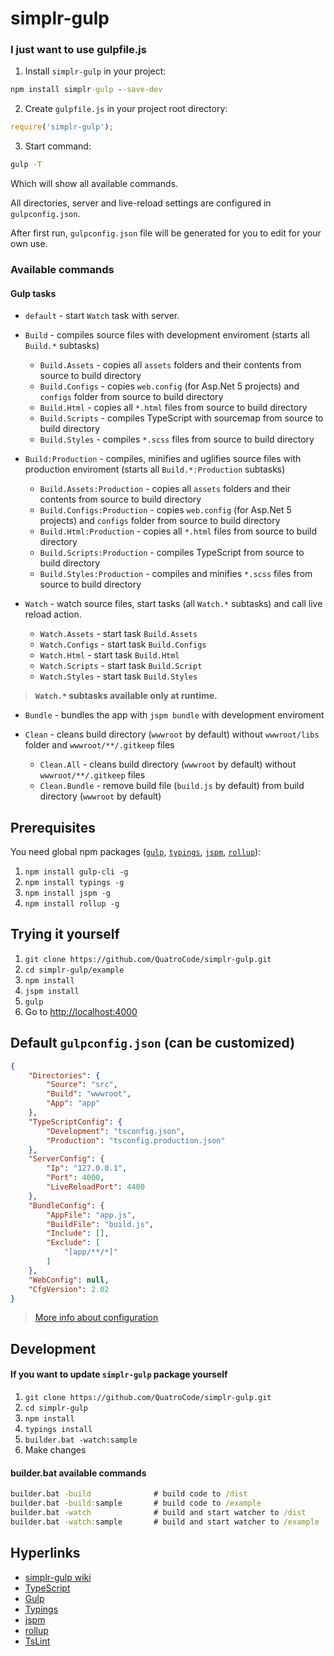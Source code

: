 # simplr-gulp

### I just want to use gulpfile.js
1) Install `simplr-gulp` in your project: 
```cmd
npm install simplr-gulp --save-dev
```
2) Create `gulpfile.js` in your project root directory:
```js
require('simplr-gulp');
```
3) Start command:
```cmd
gulp -T
```
Which will show all available commands.

All directories, server and live-reload settings are configured in `gulpconfig.json`.

After first run, `gulpconfig.json` file will be generated for you to edit for your own use.

### Available commands
#### Gulp tasks
* `default` - start `Watch` task with server.
* `Build` - compiles source files with development enviroment (starts all `Build.*` subtasks)
    * `Build.Assets` - copies all `assets` folders and their contents from source to build directory
    * `Build.Configs` - copies `web.config` (for Asp.Net 5 projects) and `configs` folder from source to build directory
    * `Build.Html` - copies all `*.html` files from source to build directory
    * `Build.Scripts` - compiles TypeScript with sourcemap from source to build directory
    * `Build.Styles` - compiles `*.scss` files from source to build directory

* `Build:Production` - compiles, minifies and uglifies source files with production enviroment (starts all `Build.*:Production` subtasks)
    * `Build.Assets:Production` - copies all `assets` folders and their contents from source to build directory
    * `Build.Configs:Production` - copies `web.config` (for Asp.Net 5 projects) and `configs` folder from source to build directory
    * `Build.Html:Production` - copies all `*.html` files from source to build directory
    * `Build.Scripts:Production` - compiles TypeScript from source to build directory
    * `Build.Styles:Production` - compiles and minifies `*.scss` files from source to build directory


* `Watch` - watch source files, start tasks (all `Watch.*` subtasks) and call live reload action.
    * `Watch.Assets` - start task `Build.Assets`
    * `Watch.Configs` - start task `Build.Configs`
    * `Watch.Html` - start task `Build.Html`
    * `Watch.Scripts` - start task `Build.Script`
    * `Watch.Styles` - start task `Build.Styles`

> **`Watch.*` subtasks available only at runtime.**

* `Bundle` - bundles the app with `jspm bundle` with development enviroment

* `Clean` - cleans build directory (`wwwroot` by default) without `wwwroot/libs` folder and `wwwroot/**/.gitkeep` files
    * `Clean.All` - cleans build directory (`wwwroot` by default) without `wwwroot/**/.gitkeep` files
    * `Clean.Bundle` - remove build file (`build.js` by default) from build directory (`wwwroot` by default) 

## Prerequisites
You need global npm packages ([`gulp`](https://github.com/gulpjs/gulp-cli), [`typings`](https://github.com/typings/registry), [`jspm`](https://github.com/jspm/jspm-cli), [`rollup`](https://github.com/rollup/rollup)):

1. `npm install gulp-cli -g`
2. `npm install typings -g`
3. `npm install jspm -g`
4. `npm install rollup -g`

## Trying it yourself
1. `git clone https://github.com/QuatroCode/simplr-gulp.git`
2. `cd simplr-gulp/example`
3. `npm install`
4. `jspm install`
5. `gulp`
6. Go to [http://localhost:4000](http://localhost:4000)

## Default `gulpconfig.json` (can be customized)
```json
{
    "Directories": {
        "Source": "src",
        "Build": "wwwroot",
        "App": "app"
    },
    "TypeScriptConfig": {
        "Development": "tsconfig.json",
        "Production": "tsconfig.production.json"
    },
    "ServerConfig": {
        "Ip": "127.0.0.1",
        "Port": 4000,
        "LiveReloadPort": 4400
    },
    "BundleConfig": {
        "AppFile": "app.js",
        "BuildFile": "build.js",
        "Include": [],
        "Exclude": [
            "[app/**/*]"
        ]
    },
    "WebConfig": null,
    "CfgVersion": 2.02
}
```
> [More info about configuration](https://github.com/QuatroCode/simplr-gulp/wiki/Configuration)

## Development
#### If you want to update `simplr-gulp` package yourself
1. `git clone https://github.com/QuatroCode/simplr-gulp.git`
2. `cd simplr-gulp`
3. `npm install`
3. `typings install`
4. `builder.bat -watch:sample`
5. Make changes

#### builder.bat available commands
```cmd
builder.bat -build	            # build code to /dist
builder.bat -build:sample	    # build code to /example
builder.bat -watch	            # build and start watcher to /dist
builder.bat -watch:sample	    # build and start watcher to /example
```

## Hyperlinks
* [simplr-gulp wiki](https://github.com/QuatroCode/simplr-gulp/wiki)
* [TypeScript](https://github.com/Microsoft/TypeScript)
* [Gulp](https://github.com/gulpjs/gulp)
* [Typings](https://github.com/typings/registry)
* [jspm](https://github.com/jspm/jspm-cli)
* [rollup](https://github.com/rollup/rollup)
* [TsLint](https://github.com/palantir/tslint)
